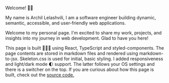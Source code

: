 <SiteHeader sectionId="welcome">Welcome! 🖖🏻</SiteHeader>

My name is Archil Lelashvili, I am a software engineer building dynamic, semantic, accessible, and user-friendly web applications.

Welcome to my personal page. I'm excited to share my work, projects, and insights into my journey in web development. Glad to have you here!

<WelcomeLinks />

This page is built 👨🏻‍💻 using React, TypeScript and styled-components. The page contents are stored in markdown files and rendered using markdown-to-jsx. Skeleton.css is used for initial, basic styling. I added responsiveness and light/dark mode 🌓 support. The latter follows your OS settings and there is a switcher on the top. If you are curious about how this page is built, check out the [source code.](https://github.com/archil-l/archil.io/tree/main)
